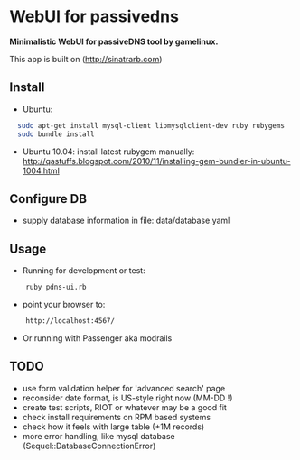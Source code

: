 # WebUI for passivedns

**Minimalistic WebUI for passiveDNS tool by gamelinux.**

This app is built on (http://sinatrarb.com)

## Install

- Ubuntu:
````Bash
  sudo apt-get install mysql-client libmysqlclient-dev ruby rubygems
  sudo bundle install
````

- Ubuntu 10.04: install latest rubygem manually:
  http://qastuffs.blogspot.com/2010/11/installing-gem-bundler-in-ubuntu-1004.html

## Configure DB
- supply database information in file: data/database.yaml

## Usage

- Running for development or test:

````Bash
    ruby pdns-ui.rb
````

- point your browser to:

````Bash
    http://localhost:4567/
````

- Or running with Passenger aka modrails

## TODO
- use form validation helper for 'advanced search' page
- reconsider date format, is US-style right now (MM-DD !)
- create test scripts, RIOT or whatever may be a good fit
- check install requirements on RPM based systems
- check how it feels with large table (+1M records)
- more error handling, like mysql database (Sequel::DatabaseConnectionError)
